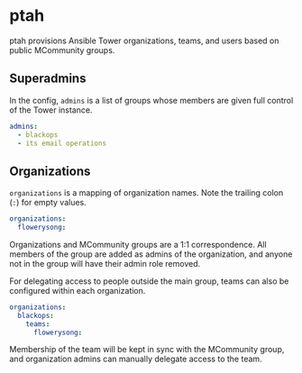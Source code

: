 # ptah

ptah provisions Ansible Tower organizations, teams, and users based on
public MCommunity groups.

## Superadmins

In the config, `admins` is a list of groups whose members are given full control
of the Tower instance.

```yaml
admins:
  - blackops
  - its email operations
```

## Organizations

`organizations` is a mapping of organization names. Note the trailing
colon (`:`) for empty values.

```yaml
organizations:
  flowerysong:
```

Organizations and MCommunity groups are a 1:1 correspondence. All members of
the group are added as admins of the organization, and anyone not in the group
will have their admin role removed.

For delegating access to people outside the main group, teams can also be
configured within each organization.

```yaml
organizations:
  blackops:
    teams:
      flowerysong:
```

Membership of the team will be kept in sync with the MCommunity group, and
organization admins can manually delegate access to the team.
